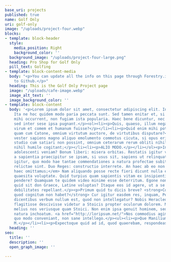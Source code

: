 ```yaml
---
base_uri: projects
published: true
name: Golf Only
uri: golf-only
image: "/uploads/project-four.webp"
blocks:
- template: block-header
  style:
    media_position: Right
    background_color: ''
  background_image: "/uploads/project-four-large.png"
  heading: Pro Shop for Golf Only
  pill_text: Golfing
- template: block-content-media
  body: "<p>You can update all the info on this page through Forestry.io and it saves
    to Github.</p>"
  heading: This is the Golf Only Project page
  image: "/uploads/cafe-image.webp"
  image_alt_text: ''
  image_background_color: ''
- template: block-content
  body: '<p>Lorem ipsum dolor sit amet, consectetur adipiscing elit. In schola desinis.
    Ita ne hoc quidem modo paria peccata sunt. Sed tamen enitar et, si minus multa
    mihi occurrent, non fugiam ista popularia. Haec bene dicuntur, nec ego repugno,
    sed inter sese ipsa pugnant.</p><ol><li><p>Quis, quaeso, illum negat et bonum
    virum et comem et humanum fuisse?</p></li><li><p>Quid enim mihi potest esse optatius
    quam cum Catone, omnium virtutum auctore, de virtutibus disputare?</p></li><li><p>Sic
    vester sapiens magno aliquo emolumento commotus cicuta, si opus erit, dimicabit.</p></li><li><p>Quo
    studio cum satiari non possint, omnium ceterarum rerum obliti níhil abiectum,
    nihil humile cogitant;</p></li><li><p>ALIO MODO.</p></li></ol><p>Inquit, dasne
    adolescenti veniam? Bonum liberi: misera orbitas. Restatis igitur vos; Itaque
    a sapientia praecipitur se ipsam, si usus sit, sapiens ut relinquat.</p><p>Quaero
    igitur, quo modo hae tantae commendationes a natura profectae subito a sapientia
    relictae sint. Duo Reges: constructio interrete. An haec ab eo non dicuntur? <em>Sed
    haec omittamus;</em> Nam aliquando posse recte fieri dicunt nulla expectata nec
    quaesita voluptate. Quid turpius quam sapientis vitam ex insipientium sermone
    pendere? Quamquam te quidem video minime esse deterritum. Egone non intellego,
    quid sit don Graece, Latine voluptas? Itaque eos id agere, ut a se dolores, morbos,
    debilitates repellant.</p><p>Primum quid tu dicis breve? <strong>Comprehensum,
    quod cognitum non habet?</strong> Cur igitur easdem res, inquam, Peripateticis
    dicentibus verbum nullum est, quod non intellegatur? Nobis Heracleotes ille Dionysius
    flagitiose descivisse videtur a Stoicis propter oculorum dolorem. Multoque hoc
    melius nos veriusque quam Stoici. Non enim ipsa genuit hominem, sed accepit a
    natura inchoatum. <a href="http://loripsum.net/">Nos commodius agimus.</a> Haec
    quo modo conveniant, non sane intellego.</p><ul><li><p>Que Manilium, ab iisque
    M.</p></li><li><p>Expectoque quid ad id, quod quaerebam, respondeas.</p></li></ul>'
  heading: ''
seo:
  title: ''
  description: ''
  open_graph_image: ''

---
```

